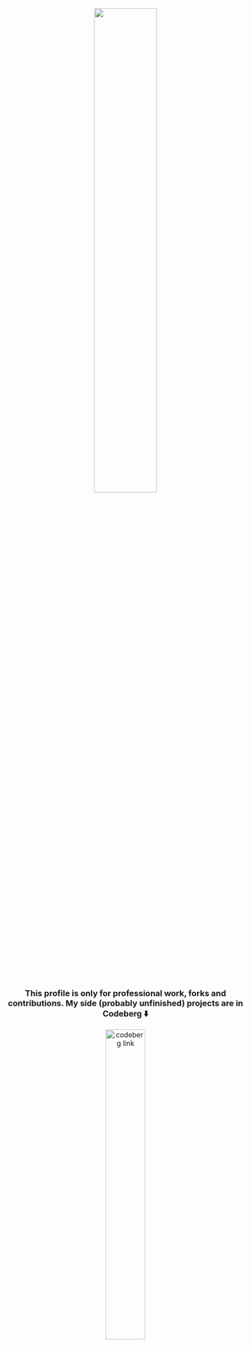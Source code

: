 <div align="center">
  <a href="https://charliebacon.dev">
    <img style="width: 50%;" src="https://github.com/user-attachments/assets/e25377c0-2732-4165-8d8e-8defa4952d8b"/>
  </a>
  <h3>This profile is only for professional work, forks and contributions. My side (probably unfinished) projects are in Codeberg ⬇️</h3>
  <a href="https://codeberg.org/CharlieBacon">
    <img style="width: 40%;" alt="codeberg link" src="https://github.com/user-attachments/assets/65770ff5-8521-4a2e-9766-89ae6a09204e" />
  </a>
</div>
